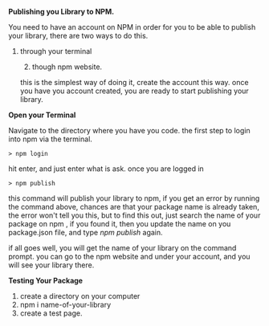 **Publishing you Library to NPM.**

You need to have an account on NPM in order for you to be able to publish your library, there are two ways to do this.

1. through your terminal 

   2. though npm website.

    this is the simplest way of doing it, create the account this way.  once you have you account created, you are ready to start publishing your library.



**Open your Terminal**

Navigate to the directory where you have you code.  the first step to login into npm via the terminal.  

```
> npm login 
```

  hit enter, and just enter what is ask.  once you are logged in

```
> npm publish
```

 this command will publish your library to npm,  if you get an error by running the command above, chances are that your package name is already taken,   the error won't tell you this, but to find this out, just search the name of your package on npm , if you found it, then you update the  name on you package.json file, and type _npm publish_ again.

if all goes well, you will get the name of your library on the command prompt.  you can go to the npm website and under your account, and you will see your library there.

**Testing Your Package**

1. create a directory on your computer
2. npm i name-of-your-library
3. create a test page.



